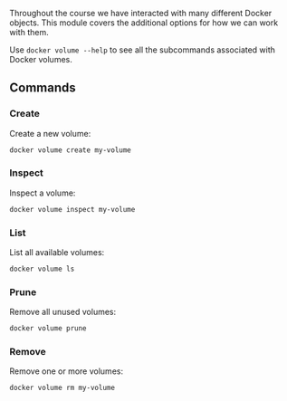 Throughout the course we have interacted with many different Docker objects. This module covers the additional options for how we can work with them.

Use `docker volume --help` to see all the subcommands associated with Docker volumes.

## Commands

### Create

Create a new volume:

```bash
docker volume create my-volume
```

### Inspect

Inspect a volume:

```bash
docker volume inspect my-volume
```

### List

List all available volumes:

```bash
docker volume ls
```

### Prune

Remove all unused volumes:

```bash
docker volume prune
```

### Remove

Remove one or more volumes:

```bash
docker volume rm my-volume
```